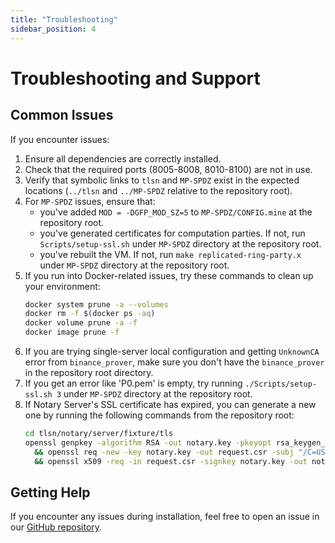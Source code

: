 ```yaml
---
title: "Troubleshooting"
sidebar_position: 4
---
```


# Troubleshooting and Support

## Common Issues
If you encounter issues:

1. Ensure all dependencies are correctly installed.
1. Check that the required ports (8005-8008, 8010-8100) are not in use.
1. Verify that symbolic links to `tlsn` and `MP-SPDZ` exist in the expected locations (`../tlsn` and `../MP-SPDZ` relative to the repository root).
4. For `MP-SPDZ` issues, ensure that:
   - you've added `MOD = -DGFP_MOD_SZ=5` to `MP-SPDZ/CONFIG.mine` at the repository root.
   - you've generated certificates for computation parties. If not, run `Scripts/setup-ssl.sh` under `MP-SPDZ` directory at the repository root.
   - you've rebuilt the VM. If not, run `make replicated-ring-party.x` under `MP-SPDZ` directory at the repository root.
1. If you run into Docker-related issues, try these commands to clean up your environment:
   ```bash
   docker system prune -a --volumes
   docker rm -f $(docker ps -aq)
   docker volume prune -a -f
   docker image prune -f
   ```
1. If you are trying single-server local configuration and getting `UnknownCA` error from `binance_prover`, make sure you don't have the `binance_prover` in the repository root directory.
1. If you get an error like 'P0.pem' is empty, try running `./Scripts/setup-ssl.sh 3` under `MP-SPDZ` directory at the repository root.
1. If Notary Server's SSL certificate has expired, you can generate a new one by running the following commands from the repository root:
   ```bash
   cd tlsn/notary/server/fixture/tls
   openssl genpkey -algorithm RSA -out notary.key -pkeyopt rsa_keygen_bits:2048 \
     && openssl req -new -key notary.key -out request.csr -subj "/C=US/ST=State/L=City/O=Organization/OU=Department/CN=127.0.0.1" \
     && openssl x509 -req -in request.csr -signkey notary.key -out notary.crt -days 365 -extfile openssl.cnf -extensions v3_req
   ```
## Getting Help
If you encounter any issues during installation, feel free to open an issue in our [GitHub repository](https://github.com/MPCStats/mpc-demo-infra).


